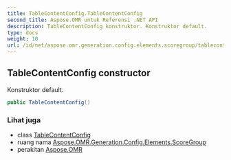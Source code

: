 ```yaml
---
title: TableContentConfig.TableContentConfig
second_title: Aspose.OMR untuk Referensi .NET API
description: TableContentConfig konstruktor. Konstruktor default.
type: docs
weight: 10
url: /id/net/aspose.omr.generation.config.elements.scoregroup/tablecontentconfig/tablecontentconfig/
---
```

## TableContentConfig constructor

Konstruktor default.

```csharp
public TableContentConfig()
```

### Lihat juga

* class [TableContentConfig](../)
* ruang nama [Aspose.OMR.Generation.Config.Elements.ScoreGroup](../../tablecontentconfig/)
* perakitan [Aspose.OMR](../../../)


